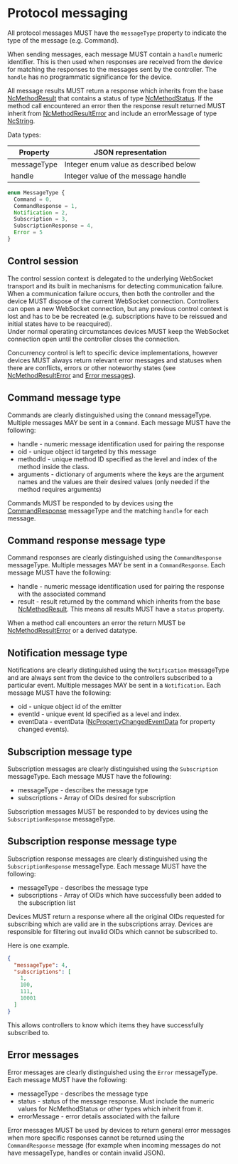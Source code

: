 # Protocol messaging

All protocol messages MUST have the `messageType` property to indicate the type of the message (e.g. Command).

When sending messages, each message MUST contain a `handle` numeric identifier. This is then used when responses are received from the device for matching the responses to the messages sent by the controller. The `handle` has no programmatic significance for the device.

All message results MUST return a response which inherits from the base [NcMethodResult](https://specs.amwa.tv/ms-05-02/branches/v1.0-dev/docs/Framework.html#ncmethodresult) that contains a status of type [NcMethodStatus](https://specs.amwa.tv/ms-05-02/branches/v1.0-dev/docs/Framework.html#ncmethodstatus). If the method call encountered an error then the response result returned MUST inherit from [NcMethodResultError](https://specs.amwa.tv/ms-05-02/branches/v1.0-dev/docs/Framework.html#ncmethodresulterror) and include an errorMessage of type [NcString](https://specs.amwa.tv/ms-05-02/branches/v1.0-dev/docs/Framework.html#primitives).

Data types:

| Property                   | JSON representation                       |
| -------------------------- | ----------------------------------------- |
| messageType                | Integer enum value as described below     |
| handle                     | Integer value of the message handle       |

```typescript
enum MessageType {
  Command = 0,
  CommandResponse = 1,
  Notification = 2,
  Subscription = 3,
  SubscriptionResponse = 4,
  Error = 5
}
```

## Control session

The control session context is delegated to the underlying WebSocket transport and its built in mechanisms for detecting communication failure.
When a communication failure occurs, then both the controller and the device MUST dispose of the current WebSocket connection. Controllers can open a new WebSocket connection, but any previous control context is lost and has to be be recreated (e.g. subscriptions have to be reissued and initial states have to be reacquired).  
Under normal operating circumstances devices MUST keep the WebSocket connection open until the controller closes the connection.

Concurrency control is left to specific device implementations, however devices MUST always return relevant error messages and statuses when there are conflicts, errors or other noteworthy states (see [NcMethodResultError](https://specs.amwa.tv/ms-05-02/branches/v1.0-dev/docs/Framework.html#ncmethodresulterror) and [Error messages](#error-messages)).

## Command message type

Commands are clearly distinguished using the `Command` messageType.
Multiple messages MAY be sent in a `Command`.
Each message MUST have the following:

* handle - numeric message identification used for pairing the response
* oid - unique object id targeted by this message
* methodId - unique method ID specified as the level and index of the method inside the class.
* arguments - dictionary of arguments where the keys are the argument names and the values are their desired values (only needed if the method requires arguments)

Commands MUST be responded to by devices using the [CommandResponse](#command-response-message-type) messageType and the matching `handle` for each message.

## Command response message type

Command responses are clearly distinguished using the `CommandResponse` messageType.
Multiple messages MAY be sent in a `CommandResponse`.
Each message MUST have the following:

* handle - numeric message identification used for pairing the response with the associated command
* result - result returned by the command which inherits from the base [NcMethodResult](https://specs.amwa.tv/ms-05-02/branches/v1.0-dev/docs/Framework.html#ncmethodresult). This means all results MUST have a `status` property.

When a method call encounters an error the return MUST be [NcMethodResultError](https://specs.amwa.tv/ms-05-02/branches/v1.0-dev/docs/Framework.html#ncmethodresulterror) or a derived datatype.

## Notification message type

Notifications are clearly distinguished using the `Notification` messageType and are always sent from the device to the controllers subscribed to a particular event.
Multiple messages MAY be sent in a `Notification`.
Each message MUST have the following:

* oid - unique object id of the emitter
* eventId - unique event Id specified as a level and index.
* eventData - eventData ([NcPropertyChangedEventData](https://specs.amwa.tv/ms-05-02/branches/v1.0-dev/docs/Framework.html#ncpropertychangedeventdata) for property changed events).

## Subscription message type

Subscription messages are clearly distinguished using the `Subscription` messageType.
Each message MUST have the following:

* messageType - describes the message type
* subscriptions - Array of OIDs desired for subscription

Subscription messages MUST be responded to by devices using the `SubscriptionResponse` messageType.

## Subscription response message type

Subscription response messages are clearly distinguished using the `SubscriptionResponse` messageType.
Each message MUST have the following:

* messageType - describes the message type
* subscriptions - Array of OIDs which have successfully been added to the subscription list

Devices MUST return a response where all the original OIDs requested for subscribing which are valid are in the subscriptions array. Devices are responsible for filtering out invalid OIDs which cannot be subscribed to.

Here is one example.

```json
{
  "messageType": 4,
  "subscriptions": [
    1,
    100,
    111,
    10001
  ]
}
```

This allows controllers to know which items they have successfully subscribed to.

## Error messages

Error messages are clearly distinguished using the `Error` messageType.
Each message MUST have the following:

* messageType - describes the message type
* status - status of the message response. Must include the numeric values for NcMethodStatus or other types which inherit from it.
* errorMessage - error details associated with the failure

Error messages MUST be used by devices to return general error messages when more specific responses cannot be returned using the `CommandResponse` message (for example when incoming messages do not have messageType, handles or contain invalid JSON).
